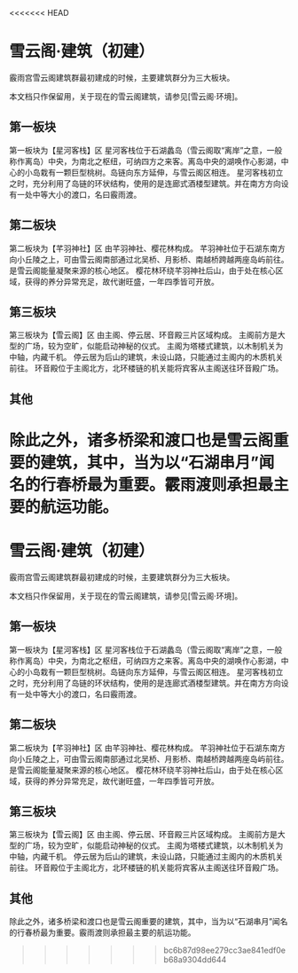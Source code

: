 <<<<<<< HEAD
# 雪云阁·建筑（初建）

霰雨宫雪云阁建筑群最初建成的时候，主要建筑群分为三大板块。

本文档只作保留用，关于现在的雪云阁建筑，请参见[雪云阁·环境]。

## 第一板块
第一板块为【星河客栈】区
星河客栈位于石湖蠡岛（雪云阁取“离岸”之意，一般称作离岛）中央，为南北之枢纽，可纳四方之来客。离岛中央的湖唤作心影湖，中心的小岛栽有一颗巨型桃树。岛链向东方延伸，与雪云阁区相连。
星河客栈初立之时，充分利用了岛链的环状结构，使用的是连廊式酒楼型建筑。并在南方方向设有一处中等大小的渡口，名曰霰雨渡。

## 第二板块
第二板块为【芊羽神社】区
由芊羽神社、樱花林构成。
芊羽神社位于石湖东南方向小丘陵之上，可由雪云阁南部通过北吴桥、月影桥、南越桥跨越两座岛屿前往。是雪云阁能量凝聚来源的核心地区。
樱花林环绕芊羽神社后山，由于处在核心区域，获得的养分异常充足，故代谢旺盛，一年四季皆可开放。

## 第三板块
第三板块为【雪云阁】区
由主阁、停云居、环音殿三片区域构成。
主阁前方是大型的广场，较为空旷，似能启动神秘的仪式。
主阁为塔楼式建筑，以木制机关为中轴，内藏千机。
停云居为后山的建筑，未设山路，只能通过主阁内的木质机关前往。
环音殿位于主阁北方，北环楼链的机关能将宾客从主阁送往环音殿广场。

## 其他
除此之外，诸多桥梁和渡口也是雪云阁重要的建筑，其中，当为以“石湖串月”闻名的行春桥最为重要。霰雨渡则承担最主要的航运功能。
=======
# 雪云阁·建筑（初建）

霰雨宫雪云阁建筑群最初建成的时候，主要建筑群分为三大板块。

本文档只作保留用，关于现在的雪云阁建筑，请参见[雪云阁·环境]。

## 第一板块
第一板块为【星河客栈】区
星河客栈位于石湖蠡岛（雪云阁取“离岸”之意，一般称作离岛）中央，为南北之枢纽，可纳四方之来客。离岛中央的湖唤作心影湖，中心的小岛栽有一颗巨型桃树。岛链向东方延伸，与雪云阁区相连。
星河客栈初立之时，充分利用了岛链的环状结构，使用的是连廊式酒楼型建筑。并在南方方向设有一处中等大小的渡口，名曰霰雨渡。

## 第二板块
第二板块为【芊羽神社】区
由芊羽神社、樱花林构成。
芊羽神社位于石湖东南方向小丘陵之上，可由雪云阁南部通过北吴桥、月影桥、南越桥跨越两座岛屿前往。是雪云阁能量凝聚来源的核心地区。
樱花林环绕芊羽神社后山，由于处在核心区域，获得的养分异常充足，故代谢旺盛，一年四季皆可开放。

## 第三板块
第三板块为【雪云阁】区
由主阁、停云居、环音殿三片区域构成。
主阁前方是大型的广场，较为空旷，似能启动神秘的仪式。
主阁为塔楼式建筑，以木制机关为中轴，内藏千机。
停云居为后山的建筑，未设山路，只能通过主阁内的木质机关前往。
环音殿位于主阁北方，北环楼链的机关能将宾客从主阁送往环音殿广场。

## 其他
除此之外，诸多桥梁和渡口也是雪云阁重要的建筑，其中，当为以“石湖串月”闻名的行春桥最为重要。霰雨渡则承担最主要的航运功能。
>>>>>>> bc6b87d98ee279cc3ae841edf0eb68a9304dd644
